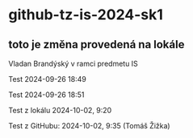 # github-tz-is-2024-sk1

## toto je změna provedená na lokále

Vladan Brandýský
v ramci predmetu IS

Test 2024-09-26 18:49

Test 2024-09-26 18:51

Test z lokálu 2024-10-02, 9:20

Test z GitHubu: 2024-10-02, 9:35 (Tomáš Žižka)
